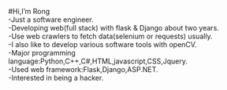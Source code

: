#Hi,I’m Rong  
-Just a software engineer.  
-Developing web(full stack) with flask & Django about two years.  
-Use web crawlers to fetch data(selenium or requests) usually.  
-I also like to develop various software tools with openCV.  
-Major programming language:Python,C++,C#,HTML,javascript,CSS,Jquery.  
-Used web framework:Flask,Django,ASP.NET.    
-Interested in being a hacker.  



<!---
andy89345/andy89345 is a ✨ special ✨ repository because its `README.md` (this file) appears on your GitHub profile.
You can click the Preview link to take a look at your changes.
--->
